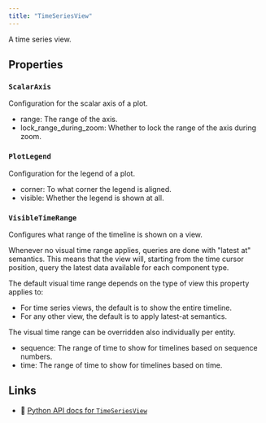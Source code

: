 ```yaml
---
title: "TimeSeriesView"
---
```


A time series view.

## Properties

### `ScalarAxis`
Configuration for the scalar axis of a plot.

* range: The range of the axis.
* lock_range_during_zoom: Whether to lock the range of the axis during zoom.
### `PlotLegend`
Configuration for the legend of a plot.

* corner: To what corner the legend is aligned.
* visible: Whether the legend is shown at all.
### `VisibleTimeRange`
Configures what range of the timeline is shown on a view.

Whenever no visual time range applies, queries are done with "latest at" semantics.
This means that the view will, starting from the time cursor position,
query the latest data available for each component type.

The default visual time range depends on the type of view this property applies to:
- For time series views, the default is to show the entire timeline.
- For any other view, the default is to apply latest-at semantics.

The visual time range can be overridden also individually per entity.

* sequence: The range of time to show for timelines based on sequence numbers.
* time: The range of time to show for timelines based on time.

## Links
 * 🐍 [Python API docs for `TimeSeriesView`](https://ref.rerun.io/docs/python/stable/common/blueprint_views#rerun.blueprint.views.TimeSeriesView)

